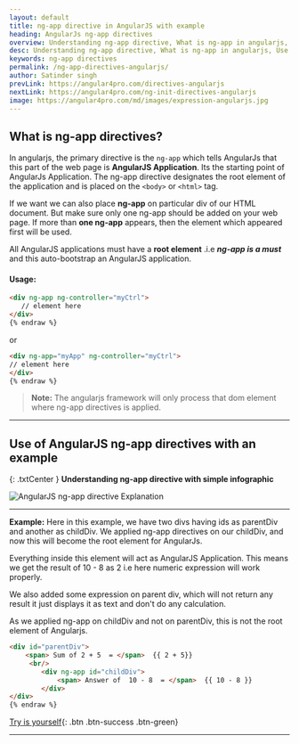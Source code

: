 ```yaml
---
layout: default
title: ng-app directive in AngularJS with example
heading: AngularJs ng-app directives 
overview: Understanding ng-app directive, What is ng-app in angularjs, Use of AngularJS ng-app directives with an example, ng-app directive designates the root element of the angularjs application.
desc: Understanding ng-app directive, What is ng-app in angularjs, Use of AngularJS ng-app directives with an example, ng-app directive designates the root element of the angularjs application.
keywords: ng-app directives
permalink: /ng-app-directives-angularjs/
author: Satinder singh
prevLink: https://angular4pro.com/directives-angularjs
nextLink: https://angular4pro.com/ng-init-directives-angularjs
image: https://angular4pro.com/md/images/expression-angularjs.jpg
---
```

## <i class="fa fa-angle-double-right color"></i> What is ng-app directives?

In angularjs, the primary directive is the `ng-app` which tells AngularJs that this part of the web page is **AngularJS Application**. Its the starting point of AngularJs Application. The ng-app directive designates the root element of the application and is placed on the `<body>` or `<html>` tag.

If we want we can also place **ng-app** on particular div of our HTML document. But make sure only one ng-app should be added on your web page. If more than **one ng-app** appears, then the element which appeared first will be used. 

All AngularJS applications must have a **root element** .i.e ***ng-app is a must*** and this auto-bootstrap an AngularJS application.

#### Usage:

```html {% raw %}
<div ng-app ng-controller="myCtrl">
   // element here
</div>
{% endraw %}
```

or

```html {% raw %}
<div ng-app="myApp" ng-controller="myCtrl">
// element here
</div>
{% endraw %}
```

> **Note:** The angularjs framework will only process that dom element where ng-app directives is applied.  

---

## <i class="fa fa-angle-double-right color"></i> Use of AngularJS ng-app directives with an example  


{: .txtCenter }
**Understanding ng-app directive with simple infographic**

![AngularJS ng-app directive Explanation](https://angular4pro.com/md/images/ng-app-directive-AngularJS-example.png "ng-app directive designates the root element of Angularjs Application.")

---

**Example:**  Here in this example, we have two divs having ids as parentDiv and another as childDiv. We applied ng-app directives on our childDiv, and now this will become the root element for AngularJs.

Everything inside this element will act as AngularJS Application. This means we get the result of 10 - 8 as 2  i.e here numeric expression will work properly. 

We also added some expression on parent div, which will not return any result it just displays it as text and don't do any calculation.

As we applied ng-app on childDiv and not on parentDiv, this is not the root element of Angularjs.

```html {% raw %}
<div id="parentDiv">
    <span> Sum of 2 + 5  = </span>  {{ 2 + 5}}
     <br/>
        <div ng-app id="childDiv">
            <span> Answer of  10 - 8  = </span>  {{ 10 - 8 }}
        </div>
</div>
{% endraw %}
```
[Try is yourself](https://angular4pro.com/demos/editor.html?f=demo&i=113){: .btn .btn-success .btn-green}


---
